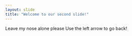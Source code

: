 ```yaml
---
layout: slide
title: "Welcome to our second slide!"
---
```

Leave my nose alone please
Use the left arrow to go back!
